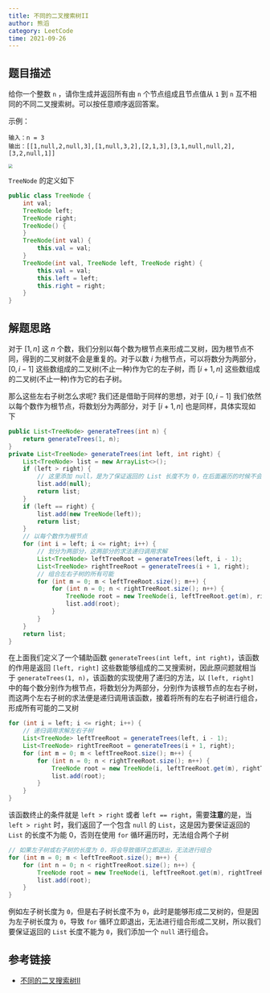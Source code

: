 ```yaml
---
title: 不同的二叉搜索树II
author: 熊滔
category: LeetCode
time: 2021-09-26
---
```


## 题目描述

给你一个整数 `n` ，请你生成并返回所有由 `n` 个节点组成且节点值从 `1` 到 `n` 互不相同的不同二叉搜索树。可以按任意顺序返回答案。

示例：

```
输入：n = 3
输出：[[1,null,2,null,3],[1,null,3,2],[2,1,3],[3,1,null,null,2],[3,2,null,1]]
```

<DisplayBox>
<img src="https://cdn.jsdelivr.net/gh/LastKnightCoder/ImgHosting3/不同的二叉搜索树.drawio2021-09-26-11-19-56.png" style="zoom:50%"/>
</DisplayBox>

`TreeNode` 的定义如下

```java
public class TreeNode {
    int val;
    TreeNode left;
    TreeNode right;
    TreeNode() {
    }
    TreeNode(int val) {
        this.val = val;
    }
    TreeNode(int val, TreeNode left, TreeNode right) {
        this.val = val;
        this.left = left;
        this.right = right;
    }
}
```

## 解题思路

对于 $[1, n]$ 这 $n$ 个数，我们分别以每个数为根节点来形成二叉树，因为根节点不同，得到的二叉树就不会是重复的。对于以数 $i$ 为根节点，可以将数分为两部分，$[0, i -1]$ 这些数组成的二叉树(不止一种)作为它的左子树，而 $[i + 1, n]$ 这些数组成的二叉树(不止一种)作为它的右子树。

那么这些左右子树怎么求呢? 我们还是借助于同样的思想，对于 $[0, i - 1]$ 我们依然以每个数作为根节点，将数划分为两部分，对于 $[i + 1, n]$ 也是同样，具体实现如下


```java
public List<TreeNode> generateTrees(int n) {
    return generateTrees(1, n);
}
private List<TreeNode> generateTrees(int left, int right) {
    List<TreeNode> list = new ArrayList<>();
    if (left > right) {
        // 这里添加 null，是为了保证返回的 List 长度不为 0，在后面遍历的时候不会退出循环
        list.add(null);
        return list;
    }
    if (left == right) {
        list.add(new TreeNode(left));
        return list;
    }
    // 以每个数作为根节点
    for (int i = left; i <= right; i++) {
        // 划分为两部分，这两部分的求法递归调用求解 
        List<TreeNode> leftTreeRoot = generateTrees(left, i - 1);
        List<TreeNode> rightTreeRoot = generateTrees(i + 1, right);
        // 组合左右子树的所有可能
        for (int m = 0; m < leftTreeRoot.size(); m++) {
            for (int n = 0; n < rightTreeRoot.size(); n++) {
                TreeNode root = new TreeNode(i, leftTreeRoot.get(m), rightTreeRoot.get(n));
                list.add(root);
            }
        }
    }
    return list;
}
```

在上面我们定义了一个辅助函数 `generateTrees(int left, int right)`，该函数的作用是返回 `[left, right]` 这些数能够组成的二叉搜索树，因此原问题就相当于 `generateTrees(1, n)`，该函数的实现使用了递归的方法，以 `[left, right]` 中的每个数分别作为根节点，将数划分为两部分，分别作为该根节点的左右子树，而这两个左右子树的求法便是递归调用该函数，接着将所有的左右子树进行组合，形成所有可能的二叉树

```java {3-4}
for (int i = left; i <= right; i++) {
    // 递归调用求解左右子树
    List<TreeNode> leftTreeRoot = generateTrees(left, i - 1);
    List<TreeNode> rightTreeRoot = generateTrees(i + 1, right);
    for (int m = 0; m < leftTreeRoot.size(); m++) {
        for (int n = 0; n < rightTreeRoot.size(); n++) {
            TreeNode root = new TreeNode(i, leftTreeRoot.get(m), rightTreeRoot.get(n));
            list.add(root);
        }
    }
}
```

该函数终止的条件就是 `left > right` 或者  `left == right`，需要**注意**的是，当 `left > right` 时，我们返回了一个包含 `null` 的 `List`，这是因为要保证返回的  `List` 的长度不为能 0，否则在使用 `for` 循环遍历时，无法组合两个子树

```java {2}
// 如果左子树或右子树的长度为 0，将会导致循环立即退出，无法进行组合
for (int m = 0; m < leftTreeRoot.size(); m++) {
    for (int n = 0; n < rightTreeRoot.size(); n++) {
        TreeNode root = new TreeNode(i, leftTreeRoot.get(m), rightTreeRoot.get(n));
        list.add(root);
    }
}
```

例如左子树长度为 `0`，但是右子树长度不为 `0`，此时是能够形成二叉树的，但是因为左子树长度为 `0`，导致 `for` 循环立即退出，无法进行组合形成二叉树，所以我们要保证返回的 `List` 长度不能为 `0`，我们添加一个 `null` 进行组合。

## 参考链接

- [不同的二叉搜索树II](https://leetcode-cn.com/problems/unique-binary-search-trees-ii/)